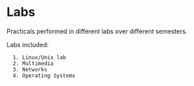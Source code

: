 # Labs
Practicals performed in different labs over different semesters.


Labs included:
```
  1. Linux/Unix lab
  2. Multimedia
  3. Networks
  4. Operating Systems
```
